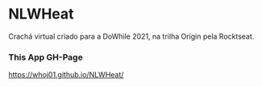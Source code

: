 # NLWHeat
Crachá virtual criado para a DoWhile 2021, na trilha Origin pela Rocktseat.

### This App GH-Page

https://whoj01.github.io/NLWHeat/
